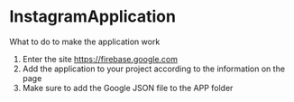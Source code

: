 # InstagramApplication

What to do to make the application work

1) Enter the site https://firebase.google.com
2) Add the application to your project according to the information on the page
3) Make sure to add the Google JSON file to the APP folder
